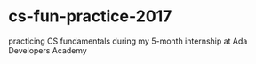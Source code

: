 # cs-fun-practice-2017
practicing CS fundamentals during my 5-month internship at Ada Developers Academy
